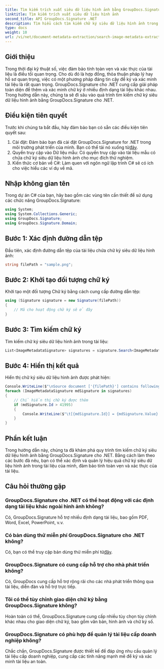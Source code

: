 ```yaml
---
title: Tìm kiếm trích xuất siêu dữ liệu hình ảnh bằng GroupDocs.Signature
linktitle: Tìm kiếm trích xuất siêu dữ liệu hình ảnh
second_title: API GroupDocs.Signature .NET
description: Tìm hiểu cách tìm kiếm chữ ký siêu dữ liệu hình ảnh trong tài liệu bằng GroupDocs.Signature cho .NET. Nâng cao tính toàn vẹn và xác thực của tài liệu một cách dễ dàng.
type: docs
weight: 10
url: /vi/net/document-metadata-extraction/search-image-metadata-extraction/
---
```

## Giới thiệu
Trong thời đại kỹ thuật số, việc đảm bảo tính toàn vẹn và xác thực của tài liệu là điều tối quan trọng. Cho dù đó là hợp đồng, thỏa thuận pháp lý hay hồ sơ quan trọng, việc có một phương pháp đáng tin cậy để ký và xác minh tài liệu là rất quan trọng. GroupDocs.Signature cho .NET cung cấp giải pháp toàn diện để thêm và xác minh chữ ký ở nhiều định dạng tài liệu khác nhau. Trong hướng dẫn này, chúng ta sẽ đi sâu vào quá trình tìm kiếm chữ ký siêu dữ liệu hình ảnh bằng GroupDocs.Signature cho .NET. 
## Điều kiện tiên quyết
Trước khi chúng ta bắt đầu, hãy đảm bảo bạn có sẵn các điều kiện tiên quyết sau:
1.  Cài đặt: Đảm bảo bạn đã cài đặt GroupDocs.Signature for .NET trong môi trường phát triển của mình. Bạn có thể tải nó xuống từ[đây](https://releases.groupdocs.com/signature/net/).
2. Quyền truy cập vào Dữ liệu mẫu: Có quyền truy cập vào tài liệu mẫu có chứa chữ ký siêu dữ liệu hình ảnh cho mục đích thử nghiệm.
3. Kiến thức cơ bản về C#: Làm quen với ngôn ngữ lập trình C# sẽ có ích cho việc hiểu các ví dụ về mã.

## Nhập không gian tên
Trong dự án C# của bạn, hãy bao gồm các vùng tên cần thiết để sử dụng các chức năng GroupDocs.Signature:
```csharp
using System;
using System.Collections.Generic;
using GroupDocs.Signature;
using GroupDocs.Signature.Domain;
```
## Bước 1: Xác định đường dẫn tệp
Đầu tiên, xác định đường dẫn tệp của tài liệu chứa chữ ký siêu dữ liệu hình ảnh:
```csharp
string filePath = "sample.png";
```
## Bước 2: Khởi tạo đối tượng chữ ký
Khởi tạo một đối tượng Chữ ký bằng cách cung cấp đường dẫn tệp:
```csharp
using (Signature signature = new Signature(filePath))
{
    // Mã cho hoạt động chữ ký sẽ ở đây
}
```
## Bước 3: Tìm kiếm chữ ký
Tìm kiếm chữ ký siêu dữ liệu hình ảnh trong tài liệu:
```csharp
List<ImageMetadataSignature> signatures = signature.Search<ImageMetadataSignature>(SignatureType.Metadata);
```
## Bước 4: Hiển thị kết quả
Hiển thị chữ ký siêu dữ liệu hình ảnh được phát hiện:
```csharp
Console.WriteLine($"\nSource document ['{filePath}'] contains following signatures.");
foreach (ImageMetadataSignature mdSignature in signatures)
{
    // Chỉ hiển thị chữ ký được thêm
    if (mdSignature.Id > 41995)
    {
        Console.WriteLine($"\t[{mdSignature.Id}] = {mdSignature.Value} ({mdSignature.Type})");
    }
}
```

## Phần kết luận
Trong hướng dẫn này, chúng ta đã khám phá quy trình tìm kiếm chữ ký siêu dữ liệu hình ảnh bằng GroupDocs.Signature cho .NET. Bằng cách làm theo các bước đã nêu, bạn có thể xác định và quản lý hiệu quả chữ ký siêu dữ liệu hình ảnh trong tài liệu của mình, đảm bảo tính toàn vẹn và xác thực của tài liệu.
## Câu hỏi thường gặp
### GroupDocs.Signature cho .NET có thể hoạt động với các định dạng tài liệu khác ngoài hình ảnh không?
Có, GroupDocs.Signature hỗ trợ nhiều định dạng tài liệu, bao gồm PDF, Word, Excel, PowerPoint, v.v.
### Có bản dùng thử miễn phí GroupDocs.Signature cho .NET không?
Có, bạn có thể truy cập bản dùng thử miễn phí từ[đây](https://releases.groupdocs.com/).
### GroupDocs.Signature có cung cấp hỗ trợ cho nhà phát triển không?
Có, GroupDocs cung cấp hỗ trợ rộng rãi cho các nhà phát triển thông qua tài liệu, diễn đàn và hỗ trợ trực tiếp.
### Tôi có thể tùy chỉnh giao diện chữ ký bằng GroupDocs.Signature không?
Hoàn toàn có thể, GroupDocs.Signature cung cấp nhiều tùy chọn tùy chỉnh khác nhau cho giao diện chữ ký, bao gồm văn bản, hình ảnh và chữ ký số.
### GroupDocs.Signature có phù hợp để quản lý tài liệu cấp doanh nghiệp không?
Chắc chắn, GroupDocs.Signature được thiết kế để đáp ứng nhu cầu quản lý tài liệu cấp doanh nghiệp, cung cấp các tính năng mạnh mẽ để ký và xác minh tài liệu an toàn.